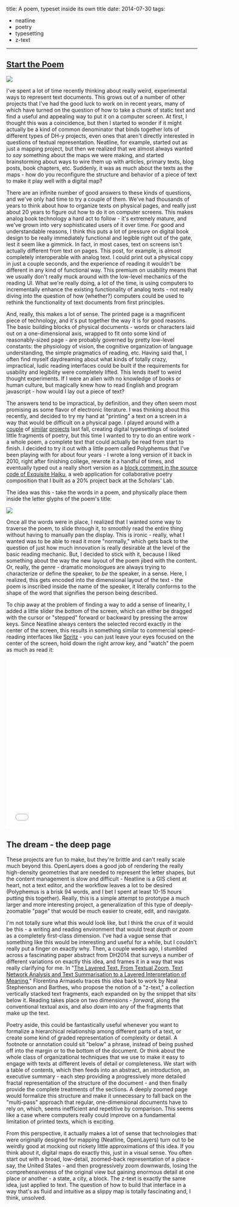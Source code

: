 title: A poem, typeset inside its own title
date: 2014-07-30
tags:
  - neatline
  - poetry
  - typesetting
  - z-text
---

## [Start the Poem](http://neatline.dclure.org/neatline/show/polyphemus)

[![](images/web/big-e.jpg)](http://neatline.dclure.org/neatline/show/polyphemus)

I've spent a lot of time recently thinking about really weird, experimental ways to represent text documents. This grows out of a number of other projects that I've had the good luck to work on in recent years, many of which have turned on the question of how to take a chunk of static text and find a useful and appealing way to put it on a computer screen. At first, I thought this was a coincidence, but then I started to wonder if it might actually be a kind of common denominator that binds together lots of different types of DH-y projects, even ones that aren't directly interested in questions of textual representation. Neatline, for example, started out as just a mapping project, but then we realized that we almost always wanted to _say_ something about the maps we were making, and started brainstorming about ways to wire them up with articles, primary texts, blog posts, book chapters, etc. Suddenly, it was as much about the texts as the maps - how do you reconfigure the structure and behavior of a piece of text to make it play well with a digital map?

There are an infinite number of good answers to these kinds of questions, and we've only had time to try a couple of them. We've had thousands of years to think about how to organize texts on physical pages, and really just about 20 years to figure out how to do it on computer screens. This makes analog book technology a hard act to follow - it's extremely mature, and we've grown into very sophisticated users of it over time. For good and understandable reasons, I think this puts a lot of pressure on digital book design to be really immediately functional and legible right out of the gate, lest it seem like a gimmick. In fact, in most cases, text on screens isn't actually different from text on pages. This post, for example, is almost completely interoperable with analog text. I could print out a physical copy in just a couple seconds, and the experience of reading it wouldn't be different in any kind of functional way. This premium on usability means that we usually don't really muck around with the low-level mechanics of the reading UI. What we're really doing, a lot of the time, is using computers to incrementally enhance the existing functionality of analog texts - not really diving into the question of how (whether?) computers could be used to rethink the functionality of text documents from first principles.

And, really, this makes a lot of sense. The printed page is a magnificent piece of technology, and it's put together the way it is for good reasons. The basic building blocks of physical documents - words or characters laid out on a one-dimensional axis, wrapped to fit onto some kind of reasonably-sized page - are probably governed by pretty low-level constants: the physiology of vision, the cognitive organization of language understanding, the simple pragmatics of reading, etc. Having said that, I often find myself daydreaming about what kinds of totally crazy, impractical, ludic reading interfaces could be built if the requirements for usability and legibility were completely lifted. This lends itself to weird thought experiments. If I were an alien with no knowledge of books or human culture, but magically knew how to read English and program javascript - how would I lay out a piece of text?

The answers tend to be impractical, by definition, and they often seem most promising as some flavor of electronic literature. I was thinking about this recently, and decided to try my hand at "printing" a text on a screen in a way that would be difficult on a physical page. I played around with a [couple](http://dclure.org/essays/experimental-typesetting-with-neatline-and-shakespeare) of [similar](http://dclure.org/essays/more-fun-with-interactive-typesetting-a-coat-by-yeats) [projects](http://dclure.org/essays/song-of-wandering-aengus) last fall, creating digital typesettings of isolated little fragments of poetry, but this time I wanted to try to do an entire work - a whole poem, a complete text that could actually be read from start to finish. I decided to try it out with a little poem called Polyphemus that I've been playing with for about four years - I wrote a long version of it back in 2010, right after finishing college, rewrote it a handful of times, and eventually typed out a really short version as a [block comment in the source code of Exquisite Haiku](https://github.com/davidmcclure/ExquisiteHaiku/blob/61a7aae4afec13aa6c080d7963c5ca562f700423/app/scoring/scoring.js#L270-295), a web application for collaborative poetry composition that I built as a 20% project back at the Scholars' Lab.

The idea was this - take the words in a poem, and physically place them inside the letter glyphs of the poem's title:

[![](images/web/poly.jpg)](http://neatline.dclure.org/neatline/show/polyphemus#records/1438)

Once all the words were in place, I realized that I wanted some way to traverse the poem, to slide through it, to smoothly read the entire thing without having to manually pan the display. This is ironic - really, what I wanted was to be able to read it more "normally," which gets back to the question of just how much innovation is really desirable at the level of the basic reading mechanic. But, I decided to stick with it, because I liked something about the way the new layout of the poem jibed with the content. Or, really, the genre - dramatic monologues are always trying to characterize or define the speaker, to _be_ the speaker, in a sense. Here, I realized, this gets encoded into the dimensional layout of the text - the poem is inscribed inside the name of the speaker, it literally conforms to the shape of the word that signifies the person being described.

To chip away at the problem of finding a way to add a sense of linearity, I added a little slider the bottom of the screen, which can either be dragged with the cursor or "stepped" forward or backward by pressing the arrow keys. Since Neatline always centers the selected record exactly in the center of the screen, this results in something similar to commercial speed-reading interfaces like [Spritz](http://www.spritzinc.com) - you can just leave your eyes focused on the center of the screen, hold down the right arrow key, and "watch" the poem as much as read it:

<iframe width="600" height="450" src="//www.youtube.com/embed/qMZ45wMc_5o?rel=0" frameborder="0" allowfullscreen></iframe>

## The dream - the deep page

These projects are fun to make, but they're brittle and can't really scale much beyond this. OpenLayers does a good job of rendering the really high-density geometries that are needed to represent the letter shapes, but the content management is slow and difficult - Neatline is a GIS client at heart, not a text editor, and the workflow leaves a lot to be desired (Polyphemus is a brisk 94 words, and I bet I spent at least 10-15 hours putting this together). Really, this is a simple attempt to prototype a much larger and more interesting project, a generalization of this type of deeply-zoomable "page" that would be much easier to create, edit, and navigate.

I'm not totally sure what this would look like, but I think the crux of it would be this - a writing and reading environment that would treat _depth_ or _zoom_ as a completely first-class dimension. I've had a vague sense that something like this would be interesting and useful for a while, but I couldn't really put a finger on exactly why. Then, a couple weeks ago, I stumbled across a fascinating paper abstract from DH2014 that surveys a number of different variations on exactly this idea, and frames it in a way that was really clarifying for me. In "[The Layered Text. From Textual Zoom, Text Network Analysis and Text Summarisation to a Layered Interpretation of Meaning](http://dharchive.org/paper/DH2014/Paper-515.xml)," Florentina Armaselu traces this idea back to work by Neal Stephenson and Barthes, who propose the notion of a "z-text," a collection vertically stacked text fragments, each expanded on by the snippet that sits below it. Reading takes place on two dimensions - _forward_, along the conventional textual axis, and also _down_ into any of the fragments that make up the text.

Poetry aside, this could be fantastically useful whenever you want to formalize a hierarchical relationship among different parts of a text, or create some kind of graded representation of complexity or detail. A footnote or annotation could sit "below" a phrase, instead of being pushed off into the margin or to the bottom of the document. Or think about the whole class of organizational techniques that we use to make it easy to engage with texts at different levels of detail or completeness. We start with a table of contents, which then feeds into an abstract, an introduction, an executive summary - each step providing a progressively more detailed fractal representation of the structure of the document - and then finally provide the complete treatments of the sections. A deeply zoomed page would formalize this structure and make it unnecessary to fall back on the "multi-pass" approach that regular, one-dimensional documents have to rely on, which, seems inefficient and repetitive by comparison. This seems like a case where computers really could improve on a fundamental limitation of printed texts, which is exciting.

From this perspective, it actually makes a lot of sense that technologies that were originally designed for mapping (Neatline, OpenLayers) turn out to be weirdly good at mocking out rickety little approximations of this idea. If you think about it, digital maps do exactly this, just in a visual sense. You often start out with a broad, low-detail, zoomed-back representation of a place - say, the United States - and then progressively zoom downwards, losing the comprehensiveness of the original view but gaining enormous detail at one place or another - a state, a city, a block. The z-text is exactly the same idea, just applied to text. The question of how to build that interface in a way that's as fluid and intuitive as a slippy map is totally fascinating and, I think, unsolved.
